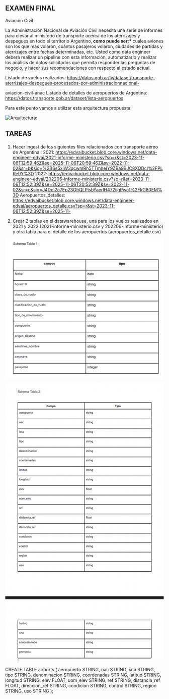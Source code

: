 ## EXAMEN FINAL

Aviación Civil

La Administración Nacional de Aviación Civil necesita una serie de informes para elevar al
ministerio de transporte acerca de los aterrizajes y despegues en todo el territorio Argentino,<b> como puede ser:* </b> cuales aviones son los que más volaron, cuántos pasajeros volaron, ciudades
de partidas y aterrizajes entre fechas determinadas, etc.
Usted como data engineer deberá realizar un pipeline con esta información, automatizarlo y
realizar los análisis de datos solicitados que permita responder las preguntas de negocio, y
hacer sus recomendaciones con respecto al estado actual.

Listado de vuelos realizados:
https://datos.gob.ar/lv/dataset/transporte-aterrizajes-despegues-procesados-por-administracionnacional-

aviacion-civil-anac
Listado de detalles de aeropuertos de Argentina:
https://datos.transporte.gob.ar/dataset/lista-aeropuertos

Para este punto vamos a utilizar esta arquitectura propuesta:

![Arquitectura:]()


## <p aling="center"><b>TAREAS</b></p>
1. Hacer ingest de los siguientes files relacionados con transporte aéreo de Argentina :
2021:
https://edvaibucket.blob.core.windows.net/data-engineer-edvai/2021-informe-ministerio.csv?sp=r&st=2023-11-06T12:59:46Z&se=2025-11-06T20:59:46Z&sv=2022-11-02&sr=b&sig=%2BSs5xIW3qcwmRh5TTmheIY9ZBa9BJC8XQDcI%2FPLRe9Y%3D
2022:
https://edvaibucket.blob.core.windows.net/data-engineer-edvai/202206-informe-ministerio.csv?sp=r&st=2023-11-06T12:52:39Z&se=2025-11-06T20:52:39Z&sv=2022-11-02&sr=c&sig=J4Ddi2c7Ep23OhQLPisbYaerlH472iigPwc1%2FkG80EM%3D
Aeropuertos_detalles:
https://edvaibucket.blob.core.windows.net/data-engineer-edvai/aeropuertos_detalle.csv?sp=r&st=2023-11-06T12:52:39Z&se=2025-11-


2. Crear 2 tablas en el datawarehouse, una para los vuelos realizados en 2021 y 2022
(2021-informe-ministerio.csv y 202206-informe-ministerio) y otra tabla para el detalle de
los aeropuertos (aeropuertos_detalle.csv)


![Schema Tabla 1:](https://github.com/natacardona/EDVai/blob/d4b4195277776a22743a1bd0d5c2e36222c9b744/Examen%20Final/Ejercicio_1/Images/Schema_Vuelos.png)

![Schema Tabla 2:](https://github.com/natacardona/EDVai/blob/d4b4195277776a22743a1bd0d5c2e36222c9b744/Examen%20Final/Ejercicio_1/Images/Schema_Detalle_Aeropuertos.png)





CREATE TABLE airports (
    aeropuerto STRING,
    oac STRING,
    iata STRING,
    tipo STRING,
    denominacion STRING,
    coordenadas STRING,
    latitud STRING,
    longitud STRING,
    elev FLOAT,
    uom_elev STRING,
    ref STRING,
    distancia_ref FLOAT,
    direccion_ref STRING,
    condicion STRING,
    control STRING,
    region STRING,
    uso STRING
);






